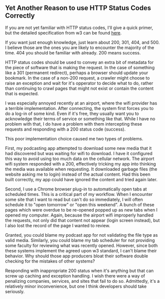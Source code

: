 ## Yet Another Reason to use HTTP Status Codes Correctly

If you are not yet familiar with HTTP status codes, I'll give a quick primer, but the detailed specification from w3 can be found [here](https://www.w3.org/Protocols/rfc2616/rfc2616-sec10.html).

If you want just enough knowledge, just learn about 200, 301, 404, and 500.  I believe those are the ones you are likely to encounter the majority of the time.  404 you should be familiar with already.  200 means success.

HTTP status codes should be used to convey an extra bit of metadata for the piece of software that is making the request.  In the case of something like a 301 (permanent redirect), perhaps a browser should update your bookmark.  In the case of a non-200 request, a crawler might choose to raise an exception and wait for it's opperator to decide what to do, rather than continuing to crawl pages that might not exist or contain the content that is expected.

I was especially annoyed recently at an airport, where the wifi provider has a terrible implementation.  After connecting, the system first forces you to do a log-in of some kind.  Even if it's free, they usually want you to acknowledge their terms of service or something like that.  While I have no problem with that, I do have a problem with them intercepting these requests and responding with a 200 status code (success).

This poor implementation choice caused me two types of problems.

First, my podcasting app attempted to download some new media that it had discovered but was waiting for wifi to download.  I have it configured this way to avoid using too much data on the cellular network.  The airport wifi system responded with a 200, effectively tricking my app into thinking the media was available when requesting.  It downloaded garbage files (the website asking me to login) instead of the actual content.  Had this been built correctly, my app could have ignored the content and tried again later.

Second, I use a Chrome browser plug-in to automatically open tabs at scheduled times.  This is a critical part of my workflow.  When I encounter some site that I want to read but can't do so immediately, I will often schedule it to "open tomorrow" or "open this weekend".  A bunch of these pages which were overdue to be re-opened popped up as new tabs when I opened my computer.  Again, because the airport wifi improperly handled the requests, not only did that content not appear (login screen instead), but I also lost the record of the page I wanted to review.

Granted, you could blame my podcast app for not validating the file type as valid media.  Similarly, you could blame my tab scheduler for not providing some faculty for reviewing what was recently opened.  However, since both these systems implement the agreed upon w3 standard, I can't blame their behavior.  Why should those app producers bloat their software double checking for the mistakes of other systems?

Responding with inappropriate 200 status when it's anything but that can screw up caching and exception handling.  I wish there were a way of penalizing companies, services, and sites that fail to do so.  Admittedly, it's a relatively minor inconvenience, but one I think developers should take seriously.

